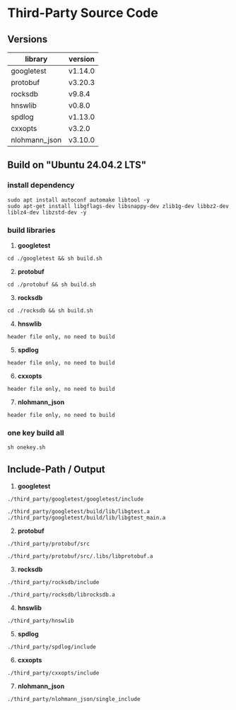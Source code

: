 # Third-Party Source Code

## Versions

| library | version |
|---|---|
| googletest | v1.14.0 |
| protobuf | v3.20.3 |
| rocksdb | v9.8.4 |
| hnswlib | v0.8.0 |
| spdlog | v1.13.0 |
| cxxopts | v3.2.0 |
| nlohmann_json | v3.10.0 |

## Build on "Ubuntu 24.04.2 LTS"

### install dependency
```
sudo apt install autoconf automake libtool -y
sudo apt-get install libgflags-dev libsnappy-dev zlib1g-dev libbz2-dev liblz4-dev libzstd-dev -y
```

### build libraries

1. **googletest**
```
cd ./googletest && sh build.sh
```

2. **protobuf**
```
cd ./protobuf && sh build.sh
```

3. **rocksdb**
```
cd ./rocksdb && sh build.sh
```

4. **hnswlib**
```
header file only, no need to build
```

5. **spdlog**
```
header file only, no need to build
```

6. **cxxopts**
```
header file only, no need to build
```

7. **nlohmann_json**
```
header file only, no need to build
```

### one key build all
```
sh onekey.sh
```

## Include-Path / Output

1. **googletest**
```
./third_party/googletest/googletest/include 

./third_party/googletest/build/lib/libgtest.a
./third_party/googletest/build/lib/libgtest_main.a
```

2. **protobuf**
```
./third_party/protobuf/src

./third_party/protobuf/src/.libs/libprotobuf.a
```

3. **rocksdb**
```
./third_party/rocksdb/include

./third_party/rocksdb/librocksdb.a
```

4. **hnswlib**
```
./third_party/hnswlib
```

5. **spdlog**
```
./third_party/spdlog/include
```

6. **cxxopts**
```
./third_party/cxxopts/include
```

7. **nlohmann_json**
```
./third_party/nlohmann_json/single_include
```
